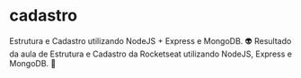 # cadastro
Estrutura e Cadastro utilizando NodeJS + Express e MongoDB. :alien:
Resultado da aula de Estrutura e Cadastro da Rocketseat utilizando NodeJS, Express e MongoDB. :nail_care:
